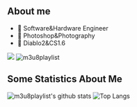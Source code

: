 
## About me
- 🔭 Software&Hardware Engineer
- 🌱 Photoshop&Photography
- 👯 Diablo2&CS1.6

[<img src="https://img.shields.io/badge/Twitter-1DA1F2?style=for-the-badge&logo=twitter&logoColor=white">](https://x.com/moonzju/)  ![m3u8playlist](https://komarev.com/ghpvc/?username=m3u8playlist)
  
## Some Statistics About Me
![m3u8playlist's github stats](https://github-readme-stats.vercel.app/api?username=m3u8playlist) ![Top Langs](https://github-readme-stats.vercel.app/api/top-langs/?username=m3u8playlist)






